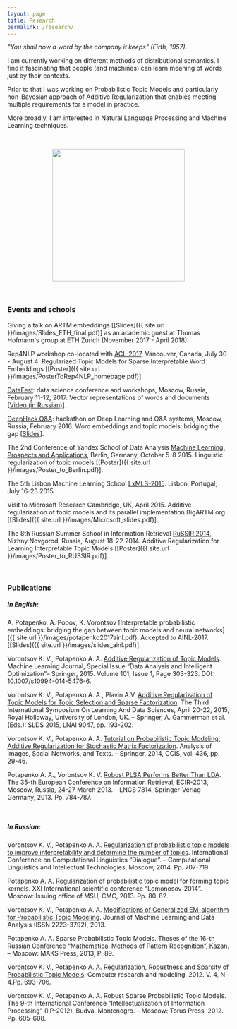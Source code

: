 ```yaml
---
layout: page
title: Research
permalink: /research/
---
```


*"You shall now a word by the company it keeps" (Firth, 1957)*.

I am currently working on different methods of distributional semantics.
I find it fascinating that people (and machines) can learn meaning of words just by their contexts.

Prior to that I was working on Probabilistic Topic Models and particularly non-Bayesian approach of Additive Regularization
that enables meeting multiple requirements for a model in practice.

More broadly, I am interested in Natural Language Processing and Machine Learning techniques.

<br />

<p align="center">
  <img src="{{ site.url }}/images/words_small.jpg"  width="300" height="300">
</p>


<br />

### Events and schools

Giving a talk on ARTM embeddings [[Slides]({{ site.url }}/images/Slides_ETH_final.pdf)] as an academic guest at Thomas Hofmann's group at ETH Zurich (November 2017 - April 2018).

Rep4NLP workshop co-located with [ACL-2017](http://acl2017.org/), Vancouver, Canada, July 30 - August 4.
Regularized Topic Models for Sparse Interpretable Word Embeddings [[Poster]({{ site.url }}/images/PosterToRep4NLP_homepage.pdf)]

[DataFest](http://datafest.ru/4/): data science conference and workshops, Moscow, Russia, February 11-12, 2017.
Vector representations of words and documents [[Video (in Russian)](https://www.youtube.com/watch?v=KEXWC-ICH_Y)].

[DeepHack.Q&A](http://qa.deephack.me/): hackathon on Deep Learning and Q&A systems, Moscow, Russia, February 2016.
Word embeddings and topic models: bridging the gap [[Slides](https://drive.google.com/file/d/0B0PX5JnpNX8yR2JrbU01b3VCY1U/view)].

The 2nd Conference of Yandex School of Data Analysis [Machine Learning: Prospects and
Applications](https://yandexdataschool.com/conference/2015/about), Berlin, Germany, October 5-8 2015.
Linguistic regularization of topic models [[Poster]({{ site.url }}/images/Poster_to_Berlin.pdf)].

The 5th Lisbon Machine Learning School [LxMLS-2015](http://lxmls.it.pt/2015/). Lisbon, Portugal, July 16-23 2015.

Visit to Microsoft Research Cambridge, UK, April 2015. Additive regularization
of topic models and its parallel implementation BigARTM.org [[Slides]({{ site.url }}/images/Microsoft_slides.pdf)].

The 8th Russian Summer School in Information Retrieval [RuSSIR 2014](http://romip.ru/russir2014/), Nizhny
Novgorod, Russia, August 18-22 2014. Additive Regularization for
Learning Interpretable Topic Models [[Poster]({{ site.url }}/images/Poster_to_RUSSIR.pdf)].

<br />

### Publications

##### In English:

A. Potapenko, A. Popov, K. Vorontsov [Interpretable probabilistic embeddings: bridging the
gap between topic models and neural networks]({{ site.url }}/images/potapenko2017ainl.pdf).
Accepted to AINL-2017. [[Slides]({{ site.url }}/images/slides_ainl.pdf)].

Vorontsov K. V., Potapenko A. A. [Additive Regularization of Topic Models](https://link.springer.com/content/pdf/10.1007%2Fs10994-014-5476-6.pdf). Machine Learning Journal, Special Issue “Data Analysis and Intelligent Optimization”– Springer, 2015. Volume 101, Issue 1, Page 303-323. DOI: 10.1007/s10994-014-5476-6.

Vorontsov K. V., Potapenko A. A., Plavin A.V. [Additive Regularization of Topic Models for Topic Selection and Sparse Factorization](http://ai2-s2-pdfs.s3.amazonaws.com/bed6/5ae6f3e2c4949d4531392945eff86e572d8d.pdf). The Third International Symposium On Learning And Data Sciences, April 20-22, 2015, Royal Holloway, University of London, UK. – Springer, A. Gammerman et al. (Eds.): SLDS 2015, LNAI 9047, pp. 193-202.

Vorontsov K. V., Potapenko A. A. [Tutorial on Probabilistic Topic Modeling: Additive Regularization for Stochastic Matrix Factorization](https://pdfs.semanticscholar.org/757c/6b0894db85c69b41f112b6325060020ae358.pdf). Analysis of Images, Social Networks, and Texts. – Springer, 2014, CCIS, vol. 436, pp. 29-46.

Potapenko A. A., Vorontsov K. V.  [Robust PLSA Performs Better Than LDA](https://www.researchgate.net/profile/Konstantin_Vorontsov/publication/262314923_Robust_PLSA_performs_better_than_LDA/links/54e9f3480cf25ba91c814c64.pdf). The 35-th European Conference on Information Retrieval, ECIR-2013, Moscow, Russia, 24-27 March 2013. – LNCS 7814, Springer-Verlag Germany, 2013. Pp. 784-787.

<br />

##### In Russian:

Vorontsov K. V., Potapenko A. A. [Regularization of probabilistic topic models to improve interpretability and determine the number of topics](http://www.dialog-21.ru/digests/dialog2014/materials/pdf/VorontsovKVPotapenkoAA.pdf). International Conference on Computational Linguistics “Dialogue”. – Computational Linguistics and Intellectual Technologies, Moscow, 2014. Pp. 707-719.

Potapenko A. A. Regularization of probabilistic topic model for forming topic kernels. XXI International scientific conference “Lomonosov-2014”. – Moscow: Issuing office of MSU, CMC, 2013. Pp. 80-82.

Vorontsov K. V., Potapenko A. A. [Modifications of Generalized EM-algorithm for Probabilistic Topic Modeling](https://www.hse.ru/pubs/share/direct/document/143780498). Journal of Machine Learning and Data Analysis (ISSN 2223-3792), 2013.

Potapenko A. A. Sparse Probabilistic Topic Models. Theses of the 16-th Russian Conference “Mathematical Methods of Pattern Recognition”, Kazan. – Moscow: MAKS Press, 2013, P. 89.

Vorontsov K. V., Potapenko A. A. [Regularization, Robustness and Sparsity of Probabilistic Topic Models](http://crm-en.ics.org.ru/uploads/crmissues/crm_2012_4/12403.pdf). Computer research and modeling, 2012. V. 4, N 4.Pp. 693-706.

Vorontsov K. V., Potapenko A. A. Robust Sparse Probabilistic Topic Models. The 9-th International Conference “Intellectualization of Information Processing” (IIP-2012), Budva, Montenegro. – Moscow: Torus Press, 2012. Pp. 605-608.
